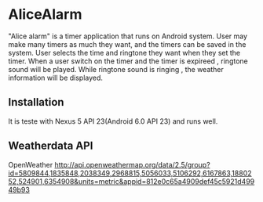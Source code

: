 # AliceAlarm

"Alice alarm" is a timer application that runs on Android system.
User may make many timers as much they want, and the timers can be saved in the system.
User selects the time and ringtone they want when they set the timer.
When a user switch on the timer and the timer is expireed , ringtone sound will be played.
While ringtone sound is ringing , the weather information will be displayed.

## Installation
It is teste with Nexus 5 API 23(Android 6.0 API 23) and runs well.

## Weatherdata API
OpenWeather
http://api.openweathermap.org/data/2.5/group?id=5809844,1835848,2038349,2968815,5056033,5106292,6167863,1880252,524901,6354908&units=metric&appid=812e0c65a4909def45c5921d49949b93
